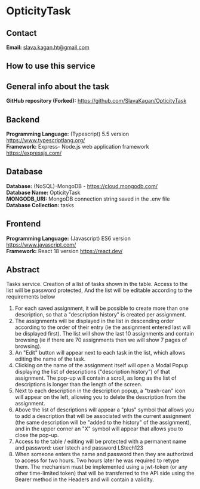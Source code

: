 # OpticityTask

## Contact
**Email:** slava.kagan.ht@gmail.com

## How to use this service


## General info about the task
**GitHub repository (Forked):** https://github.com/SlavaKagan/OpticityTask <br />

## Backend
**Programming Language:** (Typescript) 5.5 version https://www.typescriptlang.org/ <br />
**Framework:** Express- Node.js web application framework https://expressjs.com/ <br />

## Database
**Database:** (NoSQL)-MongoDB - https://cloud.mongodb.com/ <br />
**Database Name:** OpticityTask <br />
**MONGODB_URI:** MongoDB connection string saved in the .env file <br />
**Database Collection:** tasks <br />

## Frontend
**Programming Language:** (Javascript) ES6 version https://www.javascript.com/ <br />
**Framework:** React 18 version https://react.dev/ <br />

## Abstract

Tasks service. Creation of a list of tasks shown in the table. Access to the list will be password protected,
And the list will be editable according to the requirements below

1. For each saved assignment, it will be possible to create more than one description, so that a "description history" is created per assignment.
2. The assignments will be displayed in the list in descending order according to the order of their entry (ie the assignment entered last will be displayed first). The list will show the last 10 assignments and contain browsing (ie if there are 70 assignments then we will show 7 pages of browsing).
3. An "Edit" button will appear next to each task in the list, which allows editing the name of the task.
4. Clicking on the name of the assignment itself will open a Modal Popup displaying the list of descriptions ("description history") of that assignment. The pop-up will contain a scroll, as long as the list of descriptions is longer than the length of the screen.
5. Next to each description in the description popup, a "trash-can" icon will appear on the left, allowing you to delete the description from the assignment.
6. Above the list of descriptions will appear a "plus" symbol that allows you to add a description that will be associated with the current assignment (the same description will be "added to the history" of the assignment), and in the upper corner an "X" symbol will appear that allows you to close the pop-up.
7. Access to the table / editing will be protected with a permanent name and password: user lstech and password LStech123
8. When someone enters the name and password then they are authorized to access for two hours. Two hours later he was required to retype them. The mechanism must be implemented using a jwt-token (or any other time-limited token) that will be transferred to the API side using the Bearer method in the Headers and will contain a validity.

